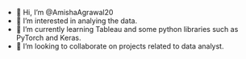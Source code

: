 - 👋 Hi, I’m @AmishaAgrawal20
- 👀 I’m interested in analying the data.
- 🌱 I’m currently learning Tableau and some python libraries such as PyTorch and Keras.
- 💞️ I’m looking to collaborate on projects related to data analyst.

<!---
AmishaAgrawal20/AmishaAgrawal20 is a ✨ special ✨ repository because its `README.md` (this file) appears on your GitHub profile.
You can click the Preview link to take a look at your changes.
--->
